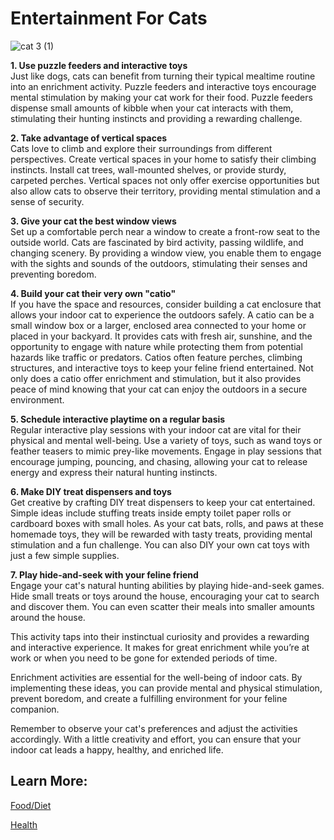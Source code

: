 # Entertainment For Cats 

![cat 3 (1)](https://github.com/user-attachments/assets/adc74ede-8c4b-4411-9ae3-92d42f496278)

**1. Use puzzle feeders and interactive toys**  
Just like dogs, cats can benefit from turning their typical mealtime routine into an enrichment activity. Puzzle feeders and interactive toys encourage mental stimulation by making your cat work for their food.
Puzzle feeders dispense small amounts of kibble when your cat interacts with them, stimulating their hunting instincts and providing a rewarding challenge.  

**2. Take advantage of vertical spaces**  
Cats love to climb and explore their surroundings from different perspectives. Create vertical spaces in your home to satisfy their climbing instincts.
Install cat trees, wall-mounted shelves, or provide sturdy, carpeted perches. Vertical spaces not only offer exercise opportunities but also allow cats to observe their territory, providing mental stimulation and a sense of security.  

**3. Give your cat the best window views**  
Set up a comfortable perch near a window to create a front-row seat to the outside world. Cats are fascinated by bird activity, passing wildlife, and changing scenery.
By providing a window view, you enable them to engage with the sights and sounds of the outdoors, stimulating their senses and preventing boredom.  

**4. Build your cat their very own "catio"**  
If you have the space and resources, consider building a cat enclosure that allows your indoor cat to experience the outdoors safely. A catio can be a small window box or a larger, enclosed area connected to your home or placed in your backyard. It provides cats with fresh air, sunshine, and the opportunity to engage with nature while protecting them from potential hazards like traffic or predators.
Catios often feature perches, climbing structures, and interactive toys to keep your feline friend entertained. Not only does a catio offer enrichment and stimulation, but it also provides peace of mind knowing that your cat can enjoy the outdoors in a secure environment.  

**5. Schedule interactive playtime on a regular basis**  
Regular interactive play sessions with your indoor cat are vital for their physical and mental well-being. Use a variety of toys, such as wand toys or feather teasers to mimic prey-like movements.
Engage in play sessions that encourage jumping, pouncing, and chasing, allowing your cat to release energy and express their natural hunting instincts.  

**6. Make DIY treat dispensers and toys**  
Get creative by crafting DIY treat dispensers to keep your cat entertained. Simple ideas include stuffing treats inside empty toilet paper rolls or cardboard boxes with small holes.
As your cat bats, rolls, and paws at these homemade toys, they will be rewarded with tasty treats, providing mental stimulation and a fun challenge.
You can also DIY your own cat toys with just a few simple supplies.  

**7. Play hide-and-seek with your feline friend**  
Engage your cat's natural hunting abilities by playing hide-and-seek games. Hide small treats or toys around the house, encouraging your cat to search and discover them. You can even scatter their meals into smaller amounts around the house.  

This activity taps into their instinctual curiosity and provides a rewarding and interactive experience. It makes for great enrichment while you’re at work or when you need to be gone for extended periods of time.

Enrichment activities are essential for the well-being of indoor cats. By implementing these ideas, you can provide mental and physical stimulation, prevent boredom, and create a fulfilling environment for your feline companion.

Remember to observe your cat's preferences and adjust the activities accordingly. With a little creativity and effort, you can ensure that your indoor cat leads a happy, healthy, and enriched life.  

## Learn More: 
[Food/Diet](diet.md)

[Health](health.md) 
